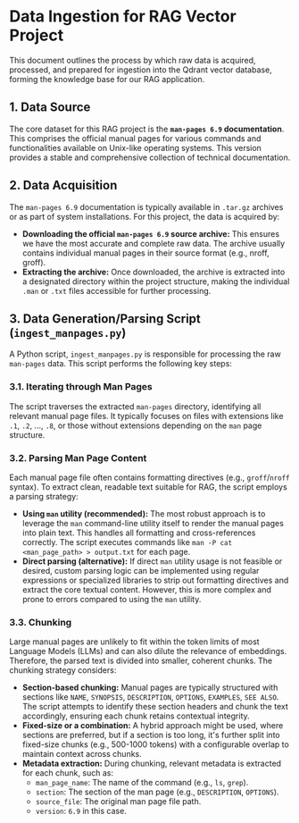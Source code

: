 # Data Ingestion for RAG Vector Project

This document outlines the process by which raw data is acquired, processed, and prepared for ingestion into the Qdrant vector database, forming the knowledge base for our RAG application.

## 1. Data Source

The core dataset for this RAG project is the **`man-pages 6.9` documentation**. This comprises the official manual pages for various commands and functionalities available on Unix-like operating systems. This version provides a stable and comprehensive collection of technical documentation.

## 2. Data Acquisition

The `man-pages 6.9` documentation is typically available in `.tar.gz` archives or as part of system installations. For this project, the data is acquired by:

*   **Downloading the official `man-pages 6.9` source archive:** This ensures we have the most accurate and complete raw data. The archive usually contains individual manual pages in their source format (e.g., nroff, groff).
*   **Extracting the archive:** Once downloaded, the archive is extracted into a designated directory within the project structure, making the individual `.man` or `.txt` files accessible for further processing.

## 3. Data Generation/Parsing Script (`ingest_manpages.py`)

A Python script, `ingest_manpages.py` is responsible for processing the raw `man-pages` data. This script performs the following key steps:

### 3.1. Iterating through Man Pages

The script traverses the extracted `man-pages` directory, identifying all relevant manual page files. It typically focuses on files with extensions like `.1`, `.2`, ..., `.8`, or those without extensions depending on the `man` page structure.

### 3.2. Parsing Man Page Content

Each manual page file often contains formatting directives (e.g., `groff`/`nroff` syntax). To extract clean, readable text suitable for RAG, the script employs a parsing strategy:

*   **Using `man` utility (recommended):** The most robust approach is to leverage the `man` command-line utility itself to render the manual pages into plain text. This handles all formatting and cross-references correctly. The script executes commands like `man -P cat <man_page_path> > output.txt` for each page.
*   **Direct parsing (alternative):** If direct `man` utility usage is not feasible or desired, custom parsing logic can be implemented using regular expressions or specialized libraries to strip out formatting directives and extract the core textual content. However, this is more complex and prone to errors compared to using the `man` utility.

### 3.3. Chunking

Large manual pages are unlikely to fit within the token limits of most Language Models (LLMs) and can also dilute the relevance of embeddings. Therefore, the parsed text is divided into smaller, coherent chunks. The chunking strategy considers:

*   **Section-based chunking:** Manual pages are typically structured with sections like `NAME`, `SYNOPSIS`, `DESCRIPTION`, `OPTIONS`, `EXAMPLES`, `SEE ALSO`. The script attempts to identify these section headers and chunk the text accordingly, ensuring each chunk retains contextual integrity.
*   **Fixed-size or a combination:** A hybrid approach might be used, where sections are preferred, but if a section is too long, it's further split into fixed-size chunks (e.g., 500-1000 tokens) with a configurable overlap to maintain context across chunks.
*   **Metadata extraction:** During chunking, relevant metadata is extracted for each chunk, such as:
    *   `man_page_name`: The name of the command (e.g., `ls`, `grep`).
    *   `section`: The section of the man page (e.g., `DESCRIPTION`, `OPTIONS`).
    *   `source_file`: The original man page file path.
    *   `version`: `6.9` in this case.
